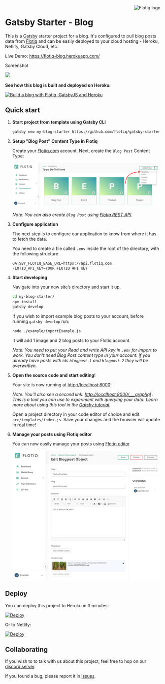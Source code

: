 <a href="https://flotiq.com/">
    <img src="https://editor.flotiq.com/fonts/fq-logo.svg" alt="Flotiq logo" title="Flotiq" align="right" height="60" />
</a>

Gatsby Starter - Blog
========================

This is a [Gatsby](https://gatsbyjs.org) starter project for a blog. It's configured to pull blog posts data from [Flotiq](https://flotiq.com) and can be easily deployed to your cloud hosting - Heroku, Netlify, Gatsby Cloud, etc.

Live Demo: https://flotiq-blog.herokuapp.com/

Screenshot

<img src="https://github.com/flotiq/gatsby-starter-blog/raw/master/docs/flotiq-starter-blogposts.png" width=480 />


**See how this blog is built and deployed on Heroku:**

[![Build a blog with Flotiq, GatsbyJS and Heroku](https://img.youtube.com/vi/hz3RK5qqhrQ/0.jpg)](https://www.youtube.com/watch?v=hz3RK5qqhrQ)


## Quick start

1. **Start project from template using Gatsby CLI**
    
    ```bash
    gatsby new my-blog-starter https://github.com/flotiq/gatsby-starter-blog
    ```
   
1. **Setup "Blog Post" Content Type in Flotiq**

   Create your [Flotiq.com](https://flotiq.com) account. Next, create the `Blog Post` Content Type:

   ![Blog Post content type in flotiq](docs/create-definition-blogpost.png)
    
   _Note: You can also create `Blog Post` using [Flotiq REST API](https://flotiq.com/docs/API/)._ 

1. **Configure application**

    The next step is to configure our application to know from where it has to fetch the data.
       
    You need to create a file called `.env` inside the root of the directory, with the following structure:

    ```
    GATSBY_FLOTIQ_BASE_URL=https://api.flotiq.com
    FLOTIQ_API_KEY=YOUR FLOTIQ API KEY
    ```

1.  **Start developing**

    Navigate into your new site’s directory and start it up.

    ```sh
    cd my-blog-starter/
    npm install
    gatsby develop
    ```
    
    If you wish to import example blog posts to your account, before running `gatsby develop` run:
        
    ```sh
    node ./example/importExample.js
    ```
    
    It will add 1 image and 2 blog posts to your Flotiq account.
    
    _Note: You need to put your Read and write API key in `.env` for import to work. You don't need Blog Post content type in your account. If you already have posts with ids `blogpost-1` and `blogpost-2` they will be overwritten._

1.  **Open the source code and start editing!**
    
    Your site is now running at [http://localhost:8000](http://localhost:8000)!
    
    _Note: You'll also see a second link: _[http://localhost:8000/___graphql](http://localhost:8000/___graphql)`_. This is a tool you can use to experiment with querying your data. Learn more about using this tool in the [Gatsby tutorial](https://www.gatsbyjs.org/tutorial/part-five/#introducing-graphiql)._
    
    Open a project directory in your code editor of choice and edit `src/templates/index.js`. Save your changes and the browser will update in real time!

1. **Manage your posts using Flotiq editor**
      
    You can now easily manage your posts using [Flotiq editor](https://editor.flotiq.com)
    
    ![Managing posts using Flotiq](docs/manage-blogposts.png)

## Deploy

  You can deploy this project to Heroku in 3 minutes:

  [![Deploy](https://www.herokucdn.com/deploy/button.svg)](https://heroku.com/deploy?template=https://github.com/flotiq/gatsby-starter-blog)
  
  Or to Netlify:
  
  [![Deploy](https://www.netlify.com/img/deploy/button.svg)](https://app.netlify.com/start/deploy?repository=https://github.com/flotiq/gatsby-starter-blog)


## Collaborating

   If you wish to to talk with us about this project, feel free to hop on our [discord server](https://discord.gg/FwXcHnX).
   
   If you found a bug, please report it in [issues](https://github.com/flotiq/gatsby-starter-blog/issues).
